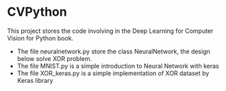 # CVPython
This project stores the code involving in the Deep Learning for Computer Vision for Python book.

- The file neuralnetwork.py store the class NeuralNetwork, the design below solve XOR problem.
- The file MNIST.py is a simple introduction to Neural Network with keras
- The file XOR_keras.py is a simple implementation of XOR dataset by Keras library
